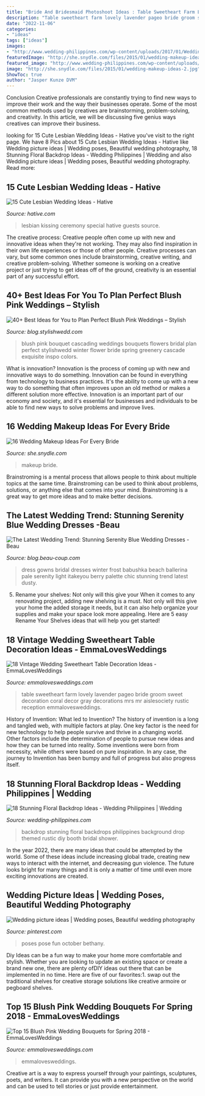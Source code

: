 ```yaml
---
title: "Bride And Bridesmaid Photoshoot Ideas : Table Sweetheart Farm Lovely Lavender Pageo Bride Groom Sweet Decoration Coral Decor Gray Decorations Mrs Mr Aislesociety Rustic Reception Emmalovesweddings"
description: "Table sweetheart farm lovely lavender pageo bride groom sweet decoration coral decor gray decorations mrs mr aislesociety rustic reception emmalovesweddings"
date: "2022-11-06"
categories:
- "ideas"
tags: ["ideas"]
images:
- "http://www.wedding-philippines.com/wp-content/uploads/2017/01/Wedding-Philippines-18-Stunning-Floral-Photo-Backdrops-Background-Ideas-18.jpg"
featuredImage: "http://she.snydle.com/files/2015/01/wedding-makeup-ideas-2.jpg"
featured_image: "http://www.wedding-philippines.com/wp-content/uploads/2017/01/Wedding-Philippines-18-Stunning-Floral-Photo-Backdrops-Background-Ideas-18.jpg"
image: "http://she.snydle.com/files/2015/01/wedding-makeup-ideas-2.jpg"
ShowToc: true
author: "Jasper Kunze DVM"
---
```



Conclusion
Creative professionals are constantly trying to find new ways to improve their work and the way their businesses operate. Some of the most common methods used by creatives are brainstorming, problem-solving, and creativity. In this article, we will be discussing five genius ways creatives can improve their business.

	

		
looking for 15 Cute Lesbian Wedding Ideas - Hative you've visit to the right page. We have 8 Pics about 15 Cute Lesbian Wedding Ideas - Hative like Wedding picture ideas | Wedding poses, Beautiful wedding photography, 18 Stunning Floral Backdrop Ideas - Wedding Philippines | Wedding and also Wedding picture ideas | Wedding poses, Beautiful wedding photography. Read more:
		
    
## 15 Cute Lesbian Wedding Ideas - Hative

<img loading=lazy src="https://hative.com/wp-content/uploads/2014/11/lesbian-wedding-ideas/2-lesbian-wedding-ideas.jpg" onerror="this.onerror=null;this.src='https://tse4.mm.bing.net/th?id=OIP.wEd2A8CzCXY35FaUi7Gz8wHaLH&amp;pid=15.1';" alt="15 Cute Lesbian Wedding Ideas - Hative">

_Source: hative.com_

>lesbian kissing ceremony special hative guests source. 

	

The creative process:
Creative people often come up with new and innovative ideas when they're not working. They may also find inspiration in their own life experiences or those of other people. Creative processes can vary, but some common ones include brainstorming, creative writing, and creative problem-solving. Whether someone is working on a creative project or just trying to get ideas off of the ground, creativity is an essential part of any successful effort.

    
## 40+ Best Ideas For You To Plan Perfect Blush Pink Weddings – Stylish

<img loading=lazy src="http://blog.stylishwedd.com/wp-content/uploads/2017/06/Exquisite-Blush-Pink-Cascading-Wedding-Bouquet-Inspo.jpg" onerror="this.onerror=null;this.src='https://tse2.mm.bing.net/th?id=OIP.rF1V7z7Ikx5xvLoSEnUabAHaLk&amp;pid=15.1';" alt="40+ Best Ideas for You to Plan Perfect Blush Pink Weddings – Stylish">

_Source: blog.stylishwedd.com_

>blush pink bouquet cascading weddings bouquets flowers bridal plan perfect stylishwedd winter flower bride spring greenery cascade exquisite inspo colors. 

	

What is innovation?
Innovation is the process of coming up with new and innovative ways to do something. Innovation can be found in everything from technology to business practices. It's the ability to come up with a new way to do something that often improves upon an old method or makes a different solution more effective. Innovation is an important part of our economy and society, and it's essential for businesses and individuals to be able to find new ways to solve problems and improve lives.

    
## 16 Wedding Makeup Ideas For Every Bride

<img loading=lazy src="http://she.snydle.com/files/2015/01/wedding-makeup-ideas-2.jpg" onerror="this.onerror=null;this.src='https://tse2.mm.bing.net/th?id=OIP.mDDZ8Ph1KE1VtFl6jGZrEQHaLN&amp;pid=15.1';" alt="16 Wedding Makeup Ideas For Every Bride">

_Source: she.snydle.com_

>makeup bride. 

	

Brainstroming is a mental process that allows people to think about multiple topics at the same time. Brainstroming can be used to think about problems, solutions, or anything else that comes into your mind. Brainstroming is a great way to get more ideas and to make better decisions.

    
## The Latest Wedding Trend: Stunning Serenity Blue Wedding Dresses -Beau

<img loading=lazy src="http://cdn.beau-coup.com/content-images/187796/187796-0.jpg" onerror="this.onerror=null;this.src='https://tse3.mm.bing.net/th?id=OIP.onicMJcUlorOwrtu1twjIAHaLG&amp;pid=15.1';" alt="The Latest Wedding Trend: Stunning Serenity Blue Wedding Dresses -Beau">

_Source: blog.beau-coup.com_

>dress gowns bridal dresses winter frost babushka beach ballerina pale serenity light itakeyou berry palette chic stunning trend latest dusty. 

	

5. Rename your shelves: Not only will this give your
When it comes to any renovating project, adding new shelving is a must. Not only will this give your home the added storage it needs, but it can also help organize your supplies and make your space look more appealing. Here are 5 easy Rename Your Shelves ideas that will help you get started!

    
## 18 Vintage Wedding Sweetheart Table Decoration Ideas - EmmaLovesWeddings

<img loading=lazy src="http://emmalovesweddings.com/wp-content/uploads/2018/01/Mr.-Mrs.-vintage-sweetheart-table-ideas.jpg" onerror="this.onerror=null;this.src='https://tse4.mm.bing.net/th?id=OIP.iL1P3e0qd1hEW9tzclO20wHaLH&amp;pid=15.1';" alt="18 Vintage Wedding Sweetheart Table Decoration Ideas - EmmaLovesWeddings">

_Source: emmalovesweddings.com_

>table sweetheart farm lovely lavender pageo bride groom sweet decoration coral decor gray decorations mrs mr aislesociety rustic reception emmalovesweddings. 

	

History of Invention: What led to Invention?
The history of invention is a long and tangled web, with multiple factors at play. One key factor is the need for new technology to help people survive and thrive in a changing world. Other factors include the determination of people to pursue new ideas and how they can be turned into reality. Some inventions were born from necessity, while others were based on pure inspiration. In any case, the journey to Invention has been bumpy and full of progress but also progress itself.

    
## 18 Stunning Floral Backdrop Ideas - Wedding Philippines | Wedding

<img loading=lazy src="http://www.wedding-philippines.com/wp-content/uploads/2017/01/Wedding-Philippines-18-Stunning-Floral-Photo-Backdrops-Background-Ideas-18.jpg" onerror="this.onerror=null;this.src='https://tse3.mm.bing.net/th?id=OIP.aL-NZe4JlQLh92Tm3WsUmwHaLH&amp;pid=15.1';" alt="18 Stunning Floral Backdrop Ideas - Wedding Philippines | Wedding">

_Source: wedding-philippines.com_

>backdrop stunning floral backdrops philippines background drop themed rustic diy booth bridal shower. 

	

In the year 2022, there are many ideas that could be attempted by the world. Some of these ideas include increasing global trade, creating new ways to interact with the internet, and decreasing gun violence. The future looks bright for many things and it is only a matter of time until even more exciting innovations are created.

    
## Wedding Picture Ideas | Wedding Poses, Beautiful Wedding Photography

<img loading=lazy src="https://i.pinimg.com/736x/cb/a5/3a/cba53a81407a4b030c34cd23286ea9e3--wedding-family-poses-wedding-photo-poses.jpg" onerror="this.onerror=null;this.src='https://tse4.mm.bing.net/th?id=OIP.Kv7c6Mc0JL8RhygelymPGgHaLH&amp;pid=15.1';" alt="Wedding picture ideas | Wedding poses, Beautiful wedding photography">

_Source: pinterest.com_

>poses pose fun october bethany. 

	

Diy Ideas can be a fun way to make your home more comfortable and stylish. Whether you are looking to update an existing space or create a brand new one, there are plenty ofDIY ideas out there that can be implemented in no time. Here are five of our favorites:1. swap out the traditional shelves for creative storage solutions like creative armoire or pegboard shelves.
    
## Top 15 Blush Pink Wedding Bouquets For Spring 2018 - EmmaLovesWeddings

<img loading=lazy src="http://emmalovesweddings.com/wp-content/uploads/2018/02/elegant-blush-pink-wedding-bouquet-ideas-for-2018.jpg" onerror="this.onerror=null;this.src='https://tse2.mm.bing.net/th?id=OIP.h58596Zni8re9_IhNeklcAHaLW&amp;pid=15.1';" alt="Top 15 Blush Pink Wedding Bouquets for Spring 2018 - EmmaLovesWeddings">

_Source: emmalovesweddings.com_

>emmalovesweddings. 

	

Creative art is a way to express yourself through your paintings, sculptures, poets, and writers. It can provide you with a new perspective on the world and can be used to tell stories or just provide entertainment.

